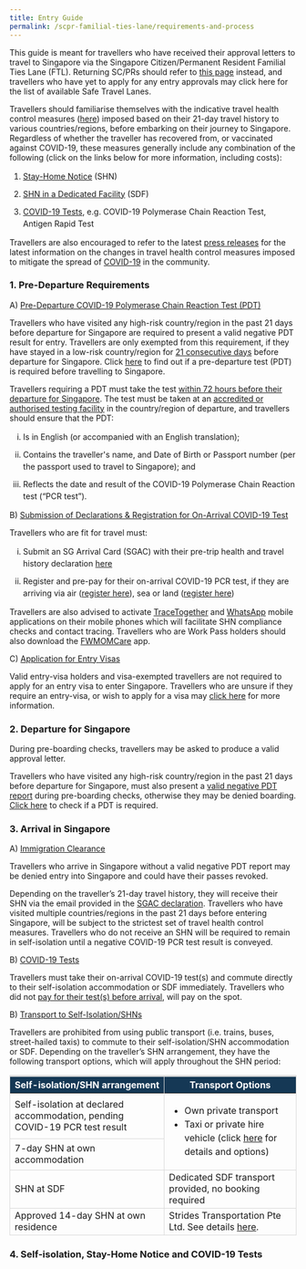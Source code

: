 ```yaml
---
title: Entry Guide
permalink: /scpr-familial-ties-lane/requirements-and-process
---
```

This guide is meant for travellers who have received their approval letters to travel to Singapore via the Singapore Citizen/Permanent Resident Familial Ties Lane (FTL). Returning SC/PRs should refer to [this page](/sc-pr/requirements-and-process) instead, and travellers who have yet to apply for any entry approvals may click here for the list of available Safe Travel Lanes.

Travellers should familiarise themselves with the indicative travel health control measures ([here](/scpr-familial-ties-lane/shn-and-swab-summary)) imposed based on their 21-day travel history to various countries/regions, before embarking on their journey to Singapore. Regardless of whether the traveller has recovered from, or vaccinated against COVID-19, these measures generally include any combination of the following (click on the links below for more information, including costs):

<ol style="margin-top:0px; list-style-type: decimal;">
<li style="margin-top:10px; margin-bottom:0px; line-height:1.5;"><a href="https://safetravel.ica.gov.sg/health/shn">Stay-Home Notice</a> (SHN)</li>
<li style="margin-top:10px; margin-bottom:0px; line-height:1.5;"><a href="https://safetravel.ica.gov.sg/health/shn/sdf">SHN in a Dedicated Facility</a> (SDF)</li>
<li style="margin-top:10px; margin-bottom:0px;  line-height:1.5;"><a href="https://safetravel.ica.gov.sg/health/covid19-tests/pcrtest">COVID-19 Tests</a>, e.g. COVID-19 Polymerase Chain Reaction Test, Antigen Rapid Test</li> 
</ol>

Travellers are also encouraged to refer to the latest [press releases](/news-and-media/press-releases/) for the latest information on the changes in travel health control measures imposed to mitigate the spread of [COVID-19](/health/covid19-symptoms) in the community.


<div id="PDT"></div>

### 1. Pre-Departure Requirements

A) <u>Pre-Departure COVID-19 Polymerase Chain Reaction Test (PDT)</u>

Travellers who have visited any high-risk country/region in the past 21 days before departure for Singapore are required to present a valid negative PDT result for entry. Travellers are only exempted from this requirement, if they have stayed in a low-risk country/region for <u>21 consecutive days</u> before departure for Singapore. Click [here](/scpr-familial-ties-lane/shn-and-swab-summary) to find out if a pre-departure test (PDT) is required before travelling to Singapore.

Travellers requiring a PDT must take the test <u>within 72 hours before their departure for Singapore</u>. The test must be taken at an [accredited or authorised testing facility](https://www.moh.gov.sg/covid-19/accreditation-bodies-for-covid-19-testing) in the country/region of departure, and travellers should ensure that the PDT:

<ol style="margin-top:0px; list-style-type: lower-roman;">
<li style="margin-top:10px; margin-bottom:0px; line-height:1.5;">Is in English (or accompanied with an English translation);</li>
<li style="margin-top:10px; margin-bottom:0px; line-height:1.5;">Contains the traveller's name, and Date of Birth or Passport number (per the passport used to travel to Singapore); and</li>
<li style="margin-top:10px; margin-bottom:0px;  line-height:1.5;">Reflects the date and result of the COVID-19 Polymerase Chain Reaction test (“PCR test”).</li> 
</ol>

B) <u>Submission of Declarations & Registration for On-Arrival COVID-19 Test</u>

Travellers who are fit for travel must:

<div id="sgac"></div>

<ol style="margin-top:0px; list-style-type: lower-roman;">
<li style="margin-top:10px; margin-bottom:0px; line-height:1.5;">Submit an SG Arrival Card (SGAC) with their pre-trip health and travel history declaration <a href="https://eservices.ica.gov.sg/sgarrivalcard/">here</a></li>
<li style="margin-top:10px; margin-bottom:0px; line-height:1.5;">Register and pre-pay for their on-arrival COVID-19 PCR test, if they are arriving via air (<a href="https://safetravel.changiairport.com/#/">register here</a>), sea or land (<a href="https://t.2c2p.com/express/parkwayshenton">register here</a>)</li>
</ol>

Travellers are also advised to activate <a href="https://www.tracetogether.gov.sg/">TraceTogether</a> and <a href="https://www.whatsapp.com/download">WhatsApp</a> mobile applications on their mobile phones which will facilitate SHN compliance checks and contact tracing. Travellers who are Work Pass holders should also download the [FWMOMCare](http://www.mom.gov.sg/-/media/mom/documents/foreign-manpower/fwmomcare/fwmomcare-user-guide.pdf) app.

C) <u>Application for Entry Visas</u>

Valid entry-visa holders and visa-exempted travellers are not required to apply for an entry visa to enter Singapore. Travellers who are unsure if they require an entry-visa, or wish to apply for a visa may [click here](https://www.ica.gov.sg/enter-depart/entry_requirements/visa_requirements) for more information.

### 2. Departure for Singapore

During pre-boarding checks, travellers may be asked to produce a valid approval letter. 

Travellers who have visited any high-risk country/region in the past 21 days before departure for Singapore, must also present a [valid negative PDT report](#PDT) during pre-boarding checks, otherwise they may be denied boarding. [Click here](/scpr-familial-ties-lane/shn-and-swab-summary) to check if a PDT is required.

### 3. Arrival in Singapore

A) <u>Immigration Clearance</u>

Travellers who arrive in Singapore without a valid negative PDT report may be denied entry into Singapore and could have their passes revoked.

Depending on the traveller’s 21-day travel history, they will receive their SHN via the email provided in the [SGAC declaration](#sgac). Travellers who have visited multiple countries/regions in the past 21 days before entering Singapore, will be subject to the strictest set of travel health control measures. Travellers who do not receive an SHN will be required to remain in self-isolation until a negative COVID-19 PCR test result is conveyed.

B) <u>COVID-19 Tests</u>

Travellers must take their on-arrival COVID-19 test(s) and commute directly to their self-isolation accommodation or SDF immediately. Travellers who did not [pay for their test(s) before arrival](#sgac), will pay on the spot.

B) <u>Transport to Self-Isolation/SHNs</u>

Travellers are prohibited from using public transport (i.e. trains, buses, street-hailed taxis) to commute to their self-isolation/SHN accommodation or SDF. Depending on the traveller’s SHN arrangement, they have the following transport options, which will apply throughout the SHN period:

<table>
<thead>
<tr>
<th style="border-top:3px solid #D8D8D8; border-left:1px solid #D8D8D8; border-right:1px solid #D8D8D8; background-color:#153855; color:white;">Self-isolation/SHN arrangement</th>
<th style="font-size:16px;border-top:3px solid #D8D8D8; border-left:1px solid #D8D8D8; border-right:1px solid #D8D8D8; background-color:#153855; color:white;">Transport Options</th>
</tr>
</thead>
<tbody>
<tr>
    <td style="border-left:1px solid #D8D8D8;border-bottom:1px solid #D8D8D8; border-right:1px solid #D8D8D8;">Self-isolation at declared accommodation, pending COVID-19 PCR test result</td>
    <td rowspan="2" style="border-right:1px solid #D8D8D8;border-bottom:1px solid #D8D8D8;">
<ul>
<li style="font-size:16px; line-height: 1.5;">Own private transport</li>
<li style="font-size:16px; line-height: 1.5;">Taxi or private hire vehicle (click <a href="https://safetravel.ica.gov.sg/health/faq#transport">here</a> for details and options)</li>
</ul>
 </td>
 </tr>
<tr>
<td style="border-left:1px solid #D8D8D8;border-bottom:1px solid #D8D8D8; border-right:1px solid #D8D8D8;">7-day SHN at own accommodation</td>
</tr>
<!--<tr>
<td style="border-left:1px solid #D8D8D8;border-bottom:1px solid #D8D8D8; border-right:1px solid #D8D8D8;">7-day SHN at own accommodation after serving 14-day SHN at SDF</td>
</tr>-->
<tr>
<td style="border-left:1px solid #D8D8D8;border-bottom:1px solid #D8D8D8; border-right:1px solid #D8D8D8;">SHN at SDF</td>
<td style="border-left:1px solid #D8D8D8;border-bottom:1px solid #D8D8D8; border-right:1px solid #D8D8D8;">Dedicated SDF transport provided, no booking required</td>
</tr>
<tr>
<td style="border-left:1px solid #D8D8D8;border-bottom:1px solid #D8D8D8; border-right:1px solid #D8D8D8;">Approved 14-day SHN at own residence</td>
<td style="border-left:1px solid #D8D8D8;border-bottom:1px solid #D8D8D8; border-right:1px solid #D8D8D8;">Strides Transportation Pte Ltd. See details <a href="/health/faq#transportQ3">here</a>. 
</td>
</tr>
</tbody>
</table>


### 4. Self-isolation, Stay-Home Notice and COVID-19 Tests


